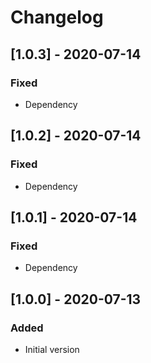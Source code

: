 # Changelog

## [1.0.3] - 2020-07-14

### Fixed
- Dependency

## [1.0.2] - 2020-07-14

### Fixed
- Dependency

## [1.0.1] - 2020-07-14

### Fixed
- Dependency

## [1.0.0] - 2020-07-13

### Added
- Initial version
